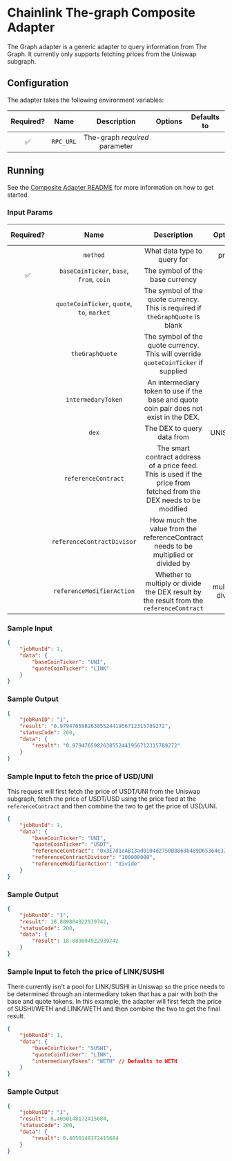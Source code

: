 # Chainlink The-graph Composite Adapter

The Graph adapter is a generic adapter to query information from The Graph.  It currently only supports fetching prices from the Uniswap subgraph.

## Configuration

The adapter takes the following environment variables:

| Required? |   Name    |         Description          | Options | Defaults to |
| :-------: | :-------: | :--------------------------: | :-----: | :---------: |
|    ✅     | `RPC_URL` | The-graph _required_ parameter |         |             |

## Running

See the [Composite Adapter README](../README.md) for more information on how to get started.

### Input Params

| Required? |            Name            |               Description                |       Options       | Defaults to |
| :-------: | :------------------------: | :--------------------------------------: | :-----------------: | :---------: |
|           |       `method`             |   What data type to query for            |        price             |     price        |
|    ✅     |       `baseCoinTicker`, `base`, `from`, `coin`     |   The symbol of the base currency       |                     |             |
|           |       `quoteCoinTicker`, `quote`, `to`, `market`     |   The symbol of the quote currency.  This is required if `theGraphQuote` is blank      |                     |             |
|           |       `theGraphQuote`     |   The symbol of the quote currency.  This will override `quoteCoinTicker` if supplied      |                     |             |
|         |       `intermedaryToken`      |   An intermediary token to use if the base and quote coin pair does not exist in the DEX.       |                     |      WETH       |
|           |       `dex`                |   The DEX to query data from             |   UNISWAP           |   UNISWAP   |    
|           | `referenceContract`         |   The smart contract address of a price feed.  This is used if the price from fetched from the DEX needs to be modified    | |             |
|           | `referenceContractDivisor`  |   How much the value from the referenceContract needs to be multiplied or divided by    |      |             |
|           | `referenceModifierAction`  |   Whether to multiply or divide the DEX result by the result from the `referenceContract`   |  multiply, divide  |      multiply       |

### Sample Input 

```json
{
    "jobRunId": 1,
    "data": {
        "baseCoinTicker": "UNI",
        "quoteCoinTicker": "LINK"
    }
}
```

### Sample Output

```json
{
    "jobRunID": "1",
    "result": "0.9794765982638552441956712315789272",
    "statusCode": 200,
    "data": {
        "result": "0.9794765982638552441956712315789272"
    }
}
```


### Sample Input to fetch the price of USD/UNI

This request will first fetch the price of USDT/UNI from the Uniswap subgraph, fetch the price of USDT/USD using the price feed at the `referenceContract` and then 
combine the two to get the price of USD/UNI.


```json
{
    "jobRunId": 1,
    "data": {
        "baseCoinTicker": "UNI",
        "quoteCoinTicker": "USDT",
        "referenceContract": "0x3E7d1eAB13ad0104d2750B8863b489D65364e32D",
        "referenceContractDivisor": "100000000",
        "referenceModifierAction": "divide"
    }
}
```

### Sample Output

```json
{
    "jobRunID": "1",
    "result": 18.889804922939742,
    "statusCode": 200,
    "data": {
        "result": 18.889804922939742
    }
}
```

### Sample Input to fetch the price of LINK/SUSHI

There currently isn't a pool for LINK/SUSHI in Uniswap so the price needs to be determined through an intermediary token that has a pair with both the base and
quote tokens.  In this example, the adapter will first fetch the price of SUSHI/WETH and LINK/WETH and then combine the two to get the final result.

```json
{
    "jobRunId": 1,
    "data": {
        "baseCoinTicker": "SUSHI",
        "quoteCoinTicker": "LINK",
        "intermediaryToken": "WETH" // Defaults to WETH
    }
}
```

### Sample Output

```json
{
    "jobRunID": "1",
    "result": 0.4050148172415684,
    "statusCode": 200,
    "data": {
        "result": 0.4050148172415684
    }
}
```